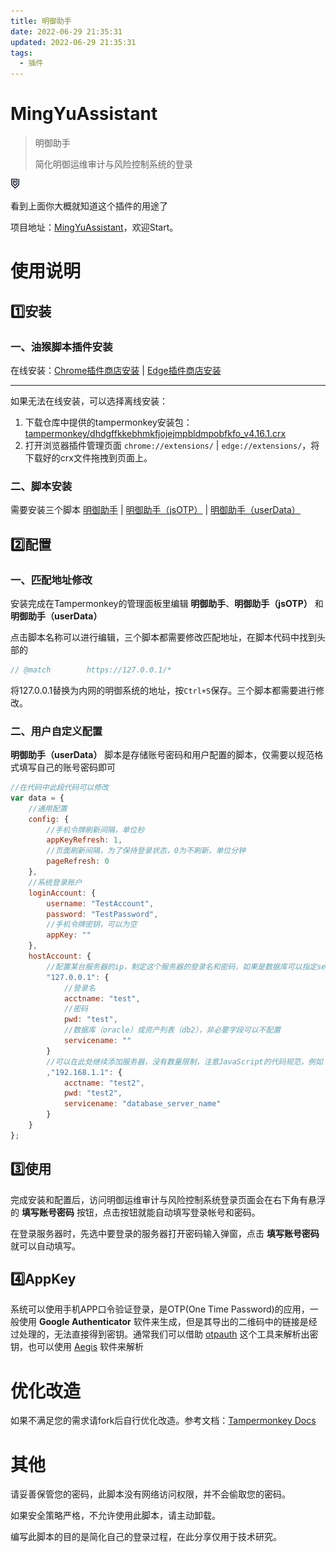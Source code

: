 ```yaml
---
title: 明御助手
date: 2022-06-29 21:35:31
updated: 2022-06-29 21:35:31
tags:
  - 插件
---
```


# MingYuAssistant

> 明御助手
>
> 简化明御运维审计与风险控制系统的登录

<img src="/img/明御助手/1.png"/>

看到上面你大概就知道这个插件的用途了

项目地址：[MingYuAssistant](https://github.com/lovexy-fun/MingYuAssistant)，欢迎Start。

# 使用说明

## 1️⃣安装

### 一、油猴脚本插件安装

在线安装：[Chrome插件商店安装](https://chrome.google.com/webstore/detail/tampermonkey/dhdgffkkebhmkfjojejmpbldmpobfkfo) | [Edge插件商店安装](https://microsoftedge.microsoft.com/addons/detail/tampermonkey/iikmkjmpaadaobahmlepeloendndfphd)

---

如果无法在线安装，可以选择离线安装：

1. 下载仓库中提供的tampermonkey安装包：[tampermonkey/dhdgffkkebhmkfjojejmpbldmpobfkfo_v4.16.1.crx](https://raw.githubusercontent.com/lovexy-fun/MingYuAssistant/master/tampermonkey/dhdgffkkebhmkfjojejmpbldmpobfkfo_v4.16.1.crx)
2. 打开浏览器插件管理页面 `chrome://extensions/` | `edge://extensions/`，将下载好的crx文件拖拽到页面上。

### 二、脚本安装

需要安装三个脚本 [明御助手](https://raw.githubusercontent.com/lovexy-fun/MingYuAssistant/master/src/main.user.js) | [明御助手（jsOTP）](https://raw.githubusercontent.com/lovexy-fun/MingYuAssistant/master/src/jsOTP.user.js) | [明御助手（userData）](https://raw.githubusercontent.com/lovexy-fun/MingYuAssistant/master/src/userData.user.js)

## 2️⃣配置

### 一、匹配地址修改
安装完成在Tampermonkey的管理面板里编辑 **明御助手**、**明御助手（jsOTP）** 和 **明御助手（userData）**

点击脚本名称可以进行编辑，三个脚本都需要修改匹配地址，在脚本代码中找到头部的

```javascript
// @match        https://127.0.0.1/*
```
将127.0.0.1替换为内网的明御系统的地址，按`Ctrl+S`保存。三个脚本都需要进行修改。

### 二、用户自定义配置

**明御助手（userData）** 脚本是存储账号密码和用户配置的脚本，仅需要以规范格式填写自己的账号密码即可

```javascript
//在代码中此段代码可以修改
var data = {
    //通用配置
    config: {
        //手机令牌刷新间隔，单位秒
        appKeyRefresh: 1,
        //页面刷新间隔，为了保持登录状态，0为不刷新，单位分钟
        pageRefresh: 0
    },
    //系统登录账户
    loginAccount: {
        username: "TestAccount",
        password: "TestPassword",
        //手机令牌密钥，可以为空
        appKey: ""
    },
    hostAccount: {
        //配置某台服务器的ip，制定这个服务器的登录名和密码，如果是数据库可以指定servicename字段，servicename可以不填写。
        "127.0.0.1": {
            //登录名
            acctname: "test",
            //密码
            pwd: "test",
            //数据库（oracle）或资产列表（db2），非必要字段可以不配置
            servicename: ""
        }
        //可以在此处继续添加服务器，没有数量限制，注意JavaScript的代码规范，例如：
        ,"192.168.1.1": {
            acctname: "test2",
            pwd: "test2",
            servicename: "database_server_name"
        }
    }
};
```

## 3️⃣使用

完成安装和配置后，访问明御运维审计与风险控制系统登录页面会在右下角有悬浮的 **填写账号密码** 按钮，点击按钮就能自动填写登录帐号和密码。

在登录服务器时，先选中要登录的服务器打开密码输入弹窗，点击 **填写账号密码** 就可以自动填写。

## 4️⃣AppKey

系统可以使用手机APP口令验证登录，是OTP(One Time Password)的应用，一般使用 **Google Authenticator** 软件来生成，但是其导出的二维码中的链接是经过处理的，无法直接得到密钥。通常我们可以借助 [otpauth](https://github.com/dim13/otpauth) 这个工具来解析出密钥，也可以使用 [Aegis](https://github.com/beemdevelopment/Aegis) 软件来解析

# 优化改造

如果不满足您的需求请fork后自行优化改造。参考文档：[Tampermonkey Docs](https://www.tampermonkey.net/documentation.php)

# 其他

请妥善保管您的密码，此脚本没有网络访问权限，并不会偷取您的密码。

如果安全策略严格，不允许使用此脚本，请主动卸载。

编写此脚本的目的是简化自己的登录过程，在此分享仅用于技术研究。
